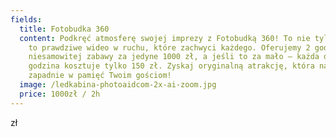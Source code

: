 ```yaml
---
fields:
  title: Fotobudka 360
  content: Podkręć atmosferę swojej imprezy z Fotobudką 360! To nie tylko zdjęcia,
    to prawdziwe wideo w ruchu, które zachwyci każdego. Oferujemy 2 godziny
    niesamowitej zabawy za jedyne 1000 zł, a jeśli to za mało – każda dodatkowa
    godzina kosztuje tylko 150 zł. Zyskaj oryginalną atrakcję, która na długo
    zapadnie w pamięć Twoim gościom!
  image: /ledkabina-photoaidcom-2x-ai-zoom.jpg
  price: 1000zł / 2h
---
```


zł
